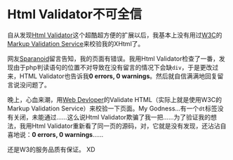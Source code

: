 # Html Validator不可全信

自从发现[Html Validator][0]这个超酷超方便的扩展以后，我基本上没有用过[W3C][1]的[Markup Validation Service][2]来校验我的XHtml了。

网友[Sparanoid][3]留言告知，我的页面有错误。我用Html Validator检查了一番，发现由于php判读语句的位置不对导致在没有留言的情况下会缺`div`，于是更改过来，HTML Validator也告诉我**0 errors, 0 warnings**。然后就自信满满地回复留言说没问题了。

晚上，心血来潮，用[Web Devloper][4]的Validate HTML（实际上就是使用W3C的Markup Validation Service）来校验一下页面。My Godness...有一个`dt`标签没有关闭，未能通过……这么说Html Validator欺骗了我一把……为了验证我的想法，我用Html Validator重新看了同一页的源码，对，它就是没有发现，还沾沾自喜地说：**0 errors, 0 warnings**……

还是W3的服务品质有保证。 XD

[0]: http://users.skynet.be/mgueury/mozilla/
[1]: http://w3.org
[2]: http://validator.w3.org/
[3]: http://blog.sparanoid.com/
[4]: http://chrispederick.com/work/webdeveloper/
